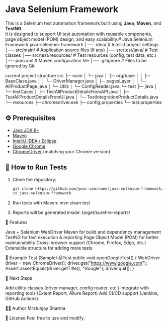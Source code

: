# Java Selenium Framework

This is a Selenium test automation framework built using **Java**, **Maven**, and **TestNG**.  
It is designed to support UI test automation with reusable components, page object model (POM) design, and easy scalability.# Java Selenium Framework
java-selenium-framework
│── .idea/ # IntelliJ project settings
│── src/main/ # Application source files (if any)
│── src/test/java/ # Test classes
│── src/test/resources/ # Test resources (config, test data, etc.)
│── pom.xml # Maven configuration file
│── .gitignore # Files to be ignored by Git

current project structure
src
 ├─ main
 │   └─ java
 │       ├─ org/base
 │       │   ├─ BaseClass.java
 │       │   └─ DriverManager.java
 │       ├─ pagesLayer
 │       │   └─ AllProductPage.java
 │       └─ Utils
 │           └─ ConfigReader.java
 └─ test
     ├─ java
     │   └─ testCases
     │       ├─ TestAllProductDetailsFromAPI.java
     │       ├─ TestAllProductDetailsFromUI.java
     │       └─ TestIntegrationProductDetails.java
     └─ resources
         ├─ chromedriver.exe
         ├─ config.properties
         └─ test.properties

## ⚙️ Prerequisites

- [Java JDK 8+](https://www.oracle.com/java/technologies/downloads/)
- [Maven](https://maven.apache.org/download.cgi)
- [IntelliJ IDEA / Eclipse](https://www.jetbrains.com/idea/download/)
- [Google Chrome](https://www.google.com/chrome/)
- [ChromeDriver](https://chromedriver.chromium.org/downloads) (matching your Chrome version)

## 🚀 How to Run Tests

1. Clone the repository:
   ```bash
   git clone https://github.com/your-username/java-selenium-framework.git
   cd java-selenium-framework

2. Run tests with Maven:
mvn clean test

3. Reports will be generated inside:
target/surefire-reports/

🧩 Features

Java + Selenium WebDriver
Maven for build and dependency management
TestNG for test execution & reporting
Page Object Model (POM) for better maintainability
Cross-browser support (Chrome, Firefox, Edge, etc.)
Extensible structure for adding more tests

📖 Example Test (Sample)
@Test
public void openGoogleTest() {
    WebDriver driver = new ChromeDriver();
    driver.get("https://www.google.com");
    Assert.assertEquals(driver.getTitle(), "Google");
    driver.quit();
}

📌 Next Steps

Add utility classes (driver manager, config reader, etc.)
Integrate with reporting tools (Extent Report, Allure Report)
Add CI/CD support (Jenkins, GitHub Actions)

👨‍💻 Author
Mratunjay Sharma

📜 License
Feel free to use and modify.
